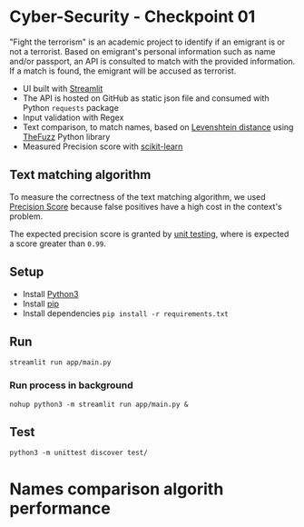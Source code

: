 # Cyber-Security - Checkpoint 01

"Fight the terrorism" is an academic project to identify if an emigrant is or not a terrorist. Based on emigrant's
personal information such as name and/or passport, an API is consulted to match with the provided information. If a
match is found, the emigrant will be accused as terrorist.

- UI built with [Streamlit](https://docs.streamlit.io/)
- The API is hosted on GitHub as static json file and consumed with Python `requests` package
- Input validation with Regex
- Text comparison, to match names, based on [Levenshtein distance](https://en.wikipedia.org/wiki/Levenshtein_distance)
  using [TheFuzz](https://github.com/seatgeek/thefuzz) Python library
- Measured Precision score with [scikit-learn](https://scikit-learn.org)

## Text matching algorithm

To measure the correctness of the text matching algorithm, we
used [Precision Score](https://scikit-learn.org/stable/modules/generated/sklearn.metrics.precision_score.html) because
false positives have a high cost in the context's problem.

The expected precision score is granted by [unit testing](test/service/test_name_validator_service.py), where is
expected a score greater than `0.99`.

## Setup

- Install [Python3](https://www.python.org/downloads/)
- Install [pip](https://pip.pypa.io/en/stable/installation/)
- Install dependencies `pip install -r requirements.txt`

## Run

`streamlit run app/main.py`

### Run process in background

`nohup python3 -m streamlit run app/main.py &`

## Test

`python3 -m unittest discover test/`

# Names comparison algorith performance

